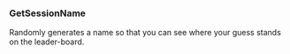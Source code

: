 

### GetSessionName
Randomly generates a name so that you can see where your guess stands on the leader-board.
